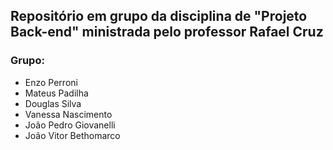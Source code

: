 ## Repositório em grupo da disciplina de "Projeto Back-end" ministrada pelo professor Rafael Cruz
### Grupo:
- Enzo Perroni
- Mateus Padilha
- Douglas Silva
- Vanessa Nascimento
- João Pedro Giovanelli
- João Vitor Bethomarco
